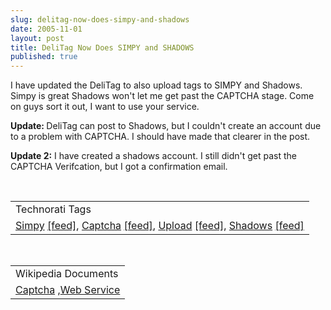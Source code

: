 ```yaml
---
slug: delitag-now-does-simpy-and-shadows
date: 2005-11-01
layout: post
title: DeliTag Now Does SIMPY and SHADOWS
published: true
---
```

I have updated the DeliTag to also upload tags to SIMPY and Shadows. Simpy is great Shadows won't let me get past the CAPTCHA stage. Come on guys sort it out, I want to use your service.<p /><strong>Update: </strong>DeliTag can post to Shadows, but I couldn't create an account due to a problem with CAPTCHA.  I should have made that clearer in the post.<p /><strong>Update 2:</strong>  I have created a shadows account.  I still didn't get past the CAPTCHA Verifcation, but I got a confirmation email.<p /><br /><table class="TechnoratiHead TagHeader">
<tr><td>Technorati Tags</td></tr>
<tr class="Technorati"><td>
<a href="http://www.technorati.com/tag/Simpy" class="Tag" rel="tag">Simpy</a> <a href="http://feeds.technorati.com/feed/posts/tag/Simpy" class="Tag">[feed]</a>, <a href="http://www.technorati.com/tag/Captcha" class="Tag" rel="tag">Captcha</a> <a href="http://feeds.technorati.com/feed/posts/tag/Captcha" class="Tag">[feed]</a>, <a href="http://www.technorati.com/tag/Upload" class="Tag" rel="tag">Upload</a> <a href="http://feeds.technorati.com/feed/posts/tag/Upload" class="Tag">[feed]</a>, <a href="http://www.technorati.com/tag/Shadows" class="Tag" rel="tag">Shadows</a> <a href="http://feeds.technorati.com/feed/posts/tag/Shadows" class="Tag">[feed]</a>
</td></tr>
</table><p /><br /><table class="TechnoratiHead TagHeader">
<tr><td>Wikipedia Documents</td></tr>
<tr class="Technorati"><td>
<a href="http://en.wikipedia.org/wiki/Captcha">Captcha</a> ,<a href="http://en.wikipedia.org/wiki/Web_service">Web Service</a>
</td></tr>
</table><div class="blogger-post-footer"><img class="posterous_download_image" src="https://blogger.googleusercontent.com/tracker/8109338-113087209557731564?l=www.kinlan.co.uk%2Findex.html" height="1" alt="" width="1" /></div>


